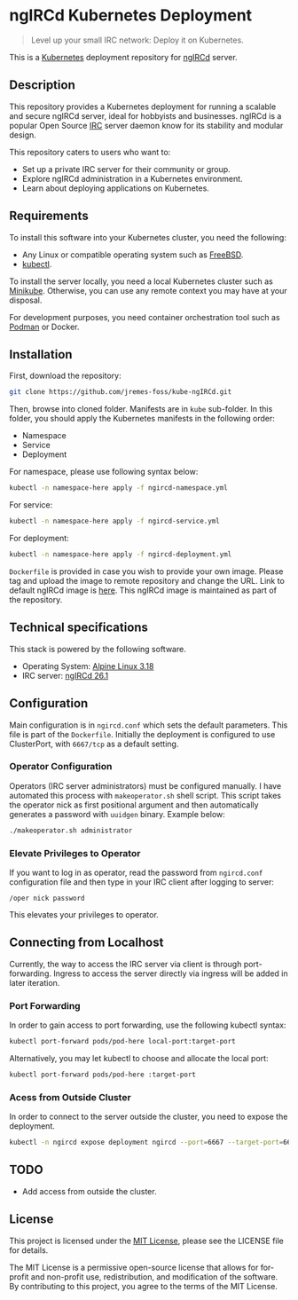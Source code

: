 # ngIRCd Kubernetes Deployment

> Level up your small IRC network: Deploy it on Kubernetes.

This is a [Kubernetes](https://kubernetes.io/) deployment repository for [ngIRCd](https://github.com/ngircd/ngircd) server.

## Description

This repository provides a Kubernetes deployment for running a scalable and secure ngIRCd server, ideal for hobbyists and businesses. ngIRCd is a popular Open Source [IRC](https://en.wikipedia.org/wiki/IRC) server daemon know for its stability and modular design.

This repository caters to users who want to:

- Set up a private IRC server for their community or group.
- Explore ngIRCd administration in a Kubernetes environment.
- Learn about deploying applications on Kubernetes.

## Requirements

To install this software into your Kubernetes cluster, you need the following:

- Any Linux or compatible operating system such as [FreeBSD](https://www.freebsd.org/).
- [kubectl](https://kubernetes.io/docs/reference/kubectl/).

To install the server locally, you need a local Kubernetes cluster such as [Minikube](https://minikube.sigs.k8s.io/docs/start/). Otherwise, you can use any remote context you may have at your disposal.

For development purposes, you need container orchestration tool such as [Podman](https://podman.io/) or Docker.

## Installation

First, download the repository:

```bash
git clone https://github.com/jremes-foss/kube-ngIRCd.git
```

Then, browse into cloned folder. Manifests are in `kube` sub-folder. In this folder, you should apply the Kubernetes manifests in the following order:

* Namespace
* Service
* Deployment

For namespace, please use following syntax below:

```bash
kubectl -n namespace-here apply -f ngircd-namespace.yml
```

For service:

```bash
kubectl -n namespace-here apply -f ngircd-service.yml
```

For deployment:

```bash
kubectl -n namespace-here apply -f ngircd-deployment.yml
```

`Dockerfile` is provided in case you wish to provide your own image. Please tag and upload the image to remote repository and change the URL. Link to default ngIRCd image is [here](https://hub.docker.com/r/jremesfoss/ngircd). This ngIRCd image is maintained as part of the repository.

## Technical specifications

This stack is powered by the following software.

- Operating System: [Alpine Linux 3.18](https://www.alpinelinux.org/)
- IRC server: [ngIRCd 26.1](https://github.com/ngircd/ngircd)

## Configuration

Main configuration is in `ngircd.conf` which sets the default parameters. This file is part of the `Dockerfile`. Initially the deployment is configured to use ClusterPort, with `6667/tcp` as a default setting.

### Operator Configuration

Operators (IRC server administrators) must be configured manually. I have automated this process with `makeoperator.sh` shell script. This script takes the operator nick as first positional argument and then automatically generates a password with `uuidgen` binary. Example below:

```bash
./makeoperator.sh administrator
```

### Elevate Privileges to Operator

If you want to log in as operator, read the password from `ngircd.conf` configuration file and then type in your IRC client after logging to server:

```
/oper nick password
```

This elevates your privileges to operator.

## Connecting from Localhost

Currently, the way to access the IRC server via client is through port-forwarding. Ingress to access the server directly via ingress will be added in later iteration.

### Port Forwarding

In order to gain access to port forwarding, use the following kubectl syntax:

```bash
kubectl port-forward pods/pod-here local-port:target-port
```

Alternatively, you may let kubectl to choose and allocate the local port:

```bash
kubectl port-forward pods/pod-here :target-port
```

### Acess from Outside Cluster

In order to connect to the server outside the cluster, you need to expose the deployment.

```bash
kubectl -n ngircd expose deployment ngircd --port=6667 --target-port=6667 --type=NodePort --name=ngircd-svc
```

## TODO
- Add access from outside the cluster.

## License

This project is licensed under the [MIT License](https://opensource.org/license/mit), please see the LICENSE file for details.

The MIT License is a permissive open-source license that allows for for-profit and non-profit use, redistribution, and modification of the software. By contributing to this project, you agree to the terms of the MIT License.
